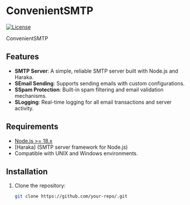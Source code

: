 # ConvenientSMTP

[![License](https://img.shields.io/badge/License-MIT-blue.svg)](LICENSE)

ConvenientSMTP

## Features

- **SMTP Server**:  A simple, reliable SMTP server built with Node.js and Haraka.
- **SEmail Sending**: Supports sending emails with custom configurations.
- **SSpam Protection**: Built-in spam filtering and email validation mechanisms.
- **SLogging**: Real-time logging for all email transactions and server activity.

## Requirements

- [Node.js >= 18.x](https://nodejs.org/en/download/)
- [Haraka] (SMTP server framework for Node.js)
- Compatible with UNIX and Windows environments.

## Installation

1. Clone the repository:

   ```bash
   git clone https://github.com/your-repo/.git
   ```

